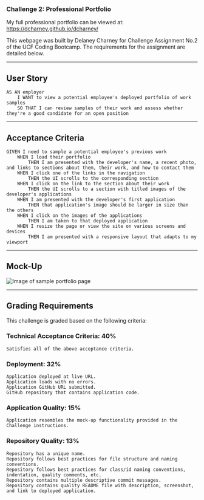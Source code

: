 ### Challenge 2: Professional Portfolio

<!--
**dcharney/dcharney** is a ✨ _special_ ✨ repository because its `README.md` (this file) appears on your GitHub profile.
-->
My full professional portfolio can be viewed at: https://dcharney.github.io/dcharney/

This webpage was built by Delaney Charney for Challenge Assignment No.2 of the UCF Coding Bootcamp. The requirements for the assignment are detailed below.

---

## User Story

    AS AN employer
        I WANT to view a potential employee's deployed portfolio of work samples
        SO THAT I can review samples of their work and assess whether they're a good candidate for an open position

---

## Acceptance Criteria

    GIVEN I need to sample a potential employee's previous work
        WHEN I load their portfolio
            THEN I am presented with the developer's name, a recent photo, and links to sections about them, their work, and how to contact them
        WHEN I click one of the links in the navigation
            THEN the UI scrolls to the corresponding section
        WHEN I click on the link to the section about their work
            THEN the UI scrolls to a section with titled images of the developer's applications
        WHEN I am presented with the developer's first application
            THEN that application's image should be larger in size than the others
        WHEN I click on the images of the applications
            THEN I am taken to that deployed application
        WHEN I resize the page or view the site on various screens and devices
            THEN I am presented with a responsive layout that adapts to my viewport

---

## Mock-Up

![Image of sample portfolio page](https://courses.bootcampspot.com/courses/306/files/261047/download)

---

## Grading Requirements

This challenge is graded based on the following criteria:

### Technical Acceptance Criteria: 40%
    Satisfies all of the above acceptance criteria.

### Deployment: 32%
    Application deployed at live URL.
    Application loads with no errors.
    Application GitHub URL submitted.
    GitHub repository that contains application code.

### Application Quality: 15%
    Application resembles the mock-up functionality provided in the Challenge instructions.

### Repository Quality: 13%
    Repository has a unique name.
    Repository follows best practices for file structure and naming conventions.
    Repository follows best practices for class/id naming conventions, indentation, quality comments, etc.
    Repository contains multiple descriptive commit messages.
    Repository contains quality README file with description, screenshot, and link to deployed application.